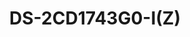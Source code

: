 ---
id: 10
title: "DS-2CD1743G0-I(Z)"
slug: "DS-2CD1743G0-I(Z)"
subTitle: "4 MP Varifocal Dome Camera"
category: "networkcamera"
imgCard: "/src/assets/images/networkcamera/DS-2CD1743G0-I(Z)/DS-2CD1743G0-I(Z)-1.webp"
imgAlt: "DS-2CD1743G0-I(Z)"
thumbnails: [
  "/src/assets/images/networkcamera/DS-2CD1743G0-I(Z)/DS-2CD1743G0-I(Z)-1.webp",
  "/src/assets/images/networkcamera/DS-2CD1743G0-I(Z)/DS-2CD1743G0-I(Z)-2.webp",
  "/src/assets/images/networkcamera/DS-2CD1743G0-I(Z)/DS-2CD1743G0-I(Z)-3.webp",
]
features: [
  "4 MP high-quality imaging for clear surveillance",
  "120 dB WDR for strong backlight performance",
  "2.8–12 mm motorized varifocal lens for flexible monitoring",
  "H.265+ compression for efficient storage and bandwidth",
  "EXIR 2.0: advanced infrared tech with long IR range",
  "IP67 water/dust resistance and IK10 vandal protection",
]
rating: 5
reviewCount: 100
specifications: {
  Camera: {
    Image_Sensor: "1/3\" Progressive Scan CMOS",
    Max_Resolution: "2560 × 1440",
    Min_Illumination: "Color: 0.005 Lux @(F1.6, AGC ON), B/W: 0 Lux with IR",
    Shutter_Speed: "1/3 s to 1/100,000 s",
    Wide_Dynamic_Range: "120 dB",
    Day_Night: "IR Cut Filter",
    Angle_Adjustment: "Pan: 0° to 355°, Tilt: 0° to 70°, Rotation: 0° to 355°"
  },
  Lens: {
    Lens_Type: "Varifocal Lens, motoried lens, 2.8 to 12 mm",
    Focal_Length_FOV: "2.8 to 12 mm: Horizontal FOV 102° to 31°, Vertical FOV 54° to 17°, Diagonal FOV 123° to 35°",
    Lens_Mount: "Ø14",
    Iris_Type: "Fixed",
    Aperture: "F1.6"
  },
  Video: {
    Main_Stream: {
      "50_Hz": "20 fps (2560 × 1440), 25 fps (1920 × 1080, 1280 × 720)",
      "60_Hz": "20 fps (2560 × 1440), 30 fps (1920 × 1080, 1280 × 720)"
    },
    Sub_Stream: {
      "50_Hz": "25 fps (1280 × 720, 640 × 480, 640 × 360)",
      "60_Hz": "30 fps (1280 × 720, 640 × 480, 640 × 360)"
    },
    Video_Compression: {
      Main_Stream: "H.265+/H.265/H.264+/H.264",
      Sub_Stream: "H.265/H.264/MJPEG"
    },
    Video_Bit_Rate: "32 Kbps to 8 Mbps",
    H264_Type: "Baseline Profile/Main Profile/High Profile",
    H265_Type: "Main Profile",
    Region_of_Interest: "1 fixed region for main stream"
  },
  Audio: {
    Audio_Compression: "-S: G.711ulaw/G.711alaw/G.722.1/G.726/MP2L2/PCM/AAC",
    Audio_Bit_Rate: "-S: 64 Kbps (G.711)/16 Kbps (G.722.1)/16 Kbps (G.726)/32 to 160 Kbps (MP2L2)/16 to 64 Kbps (AAC)",
    Audio_Sampling_Rate: "-S: 8 kHz/16 kHz",
    Environment_Noise_Filtering: "-S: Yes"
  },
  Network: {
    Protocols: "TCP/IP, ICMP, HTTP, HTTPS, FTP, DHCP, DNS, DDNS, RTP, RTSP, RTCP, NTP, UPnP™, SMTP, IGMP, 802.1X, QoS, IPv6, Bonjour, IPv4, UDP, SSL/TLS",
    Simultaneous_Live_View: "Up to 6 channels",
    API: "Open Network Video Interface, ISAPI",
    User_Host: "Up to 32 users. 3 levels: administrator, operator and user",
    Network_Storage: "MicroSD/SDHC/SDXC card (256 GB) local storage",
    Client: "iVMS-4200, Hik-Connect",
    Web_Browser: "Plug-in required live view: IE 10+; Plug-in free live view: Chrome 57.0+, Firefox 52.0+; Local service: Chrome 57.0+, Firefox 52.0+"
  },
  Image: {
    Image_Settings: "Saturation, brightness, contrast, sharpness, AGC, white balance adjustable by client software or web browser",
    Day_Night_Switch: "Auto, Schedule, Day, Night",
    Image_Enhancement: "BLC, 3D DNR"
  },
  General: {
    Power: "12 VDC ± 25%, 0.8 A, max. 10 W, Ø5.5 mm coaxial power plug; PoE: 802.3af, Class 3, 36 V to 57 V, 0.32 A to 0.2 A, max. 11.5 W",
    Camera_Material: "Metal",
    Camera_Dimension: "Ø141 mm × 99.9 mm (Ø5.6\" × 3.9\")",
    Package_Dimension: "140 mm × 140 mm × 154 mm (5.5\" × 5.5\" × 6.1\")",
    Camera_Weight: "Approx. 820 g (1.8 lb.)",
    With_Package_Weight: "Approx. 1200 g (2.6 lb.)",
    Storage_Conditions: "-30 °C to 60 °C (22 °F to +140 °F). Humidity 95% or less (non-condensing)",
    Startup_and_Operating_Conditions: "-30 °C to 60 °C (22 °F to +140 °F). Humidity 95% or less (non-condensing)",
    Language: "English, Ukrainian",
    General_Function: "Anti-flicker, heartbeat, mirror, password protection, privacy mask, watermark, IP address filter"
  }
}
---